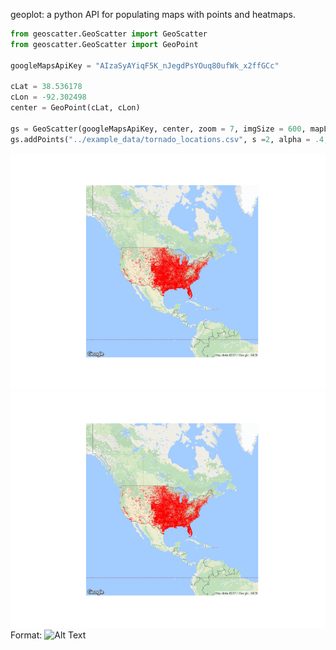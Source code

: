 geoplot: a python API for populating maps with points and heatmaps. 

```python
from geoscatter.GeoScatter import GeoScatter
from geoscatter.GeoScatter import GeoPoint

googleMapsApiKey = "AIzaSyAYiqF5K_nJegdPsYOuq80ufWk_x2ffGCc"

cLat = 38.536178
cLon = -92.302498
center = GeoPoint(cLat, cLon)

gs = GeoScatter(googleMapsApiKey, center, zoom = 7, imgSize = 600, mapLabels=False)
gs.addPoints("../example_data/tornado_locations.csv", s =2, alpha = .4, c = 'r', marker='o')
```

![GitHub Logo](/images/tornadoes/all_tornadoes.png)
![GitHub Logo](https://github.com/estorrs/geoplot/blob/master/images/tornadoes/all_tornadoes.png)
Format: ![Alt Text](url)